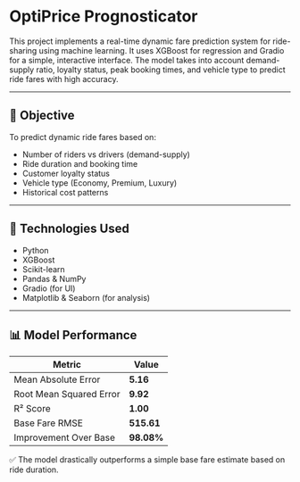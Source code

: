 # OptiPrice Prognosticator

This project implements a real-time dynamic fare prediction system for ride-sharing using machine learning. It uses XGBoost for regression and Gradio for a simple, interactive interface. The model takes into account demand-supply ratio, loyalty status, peak booking times, and vehicle type to predict ride fares with high accuracy.

---

## 🎯 Objective

To predict dynamic ride fares based on:
- Number of riders vs drivers (demand-supply)
- Ride duration and booking time
- Customer loyalty status
- Vehicle type (Economy, Premium, Luxury)
- Historical cost patterns
---

## 🧰 Technologies Used

- Python  
- XGBoost  
- Scikit-learn  
- Pandas & NumPy  
- Gradio (for UI)  
- Matplotlib & Seaborn (for analysis)

---

## 📊 Model Performance

| Metric               | Value     |
|----------------------|-----------|
| Mean Absolute Error  | **5.16**  |
| Root Mean Squared Error | **9.92** |
| R² Score             | **1.00**  |
| Base Fare RMSE       | **515.61** |
| Improvement Over Base | **98.08%** |

✅ The model drastically outperforms a simple base fare estimate based on ride duration.


